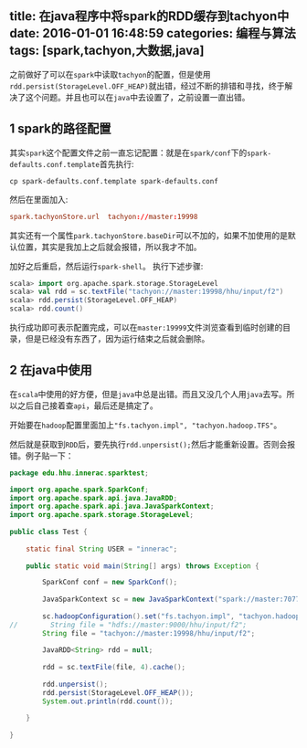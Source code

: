 title: 在java程序中将spark的RDD缓存到tachyon中
date: 2016-01-01 16:48:59
categories: 编程与算法
tags: [spark,tachyon,大数据,java]
---
之前做好了可以在`spark`中读取`tachyon`的配置，但是使用`rdd.persist(StorageLevel.OFF_HEAP)`就出错，经过不断的排错和寻找，终于解决了这个问题。并且也可以在`java`中去设置了，之前设置一直出错。

<!--more-->

## 1 spark的路径配置
其实`spark`这个配置文件之前一直忘记配置：就是在`spark/conf`下的`spark-defaults.conf.template`首先执行:

```shell
cp spark-defaults.conf.template spark-defaults.conf
```
然后在里面加入:
```conf
spark.tachyonStore.url	tachyon://master:19998
```
其实还有一个属性`park.tachyonStore.baseDir`可以不加的，如果不加使用的是默认位置，其实是我加上之后就会报错，所以我才不加。

加好之后重启，然后运行`spark-shell`。
执行下述步骤:
```scala
scala> import org.apache.spark.storage.StorageLevel
scala> val rdd = sc.textFile("tachyon://master:19998/hhu/input/f2")
scala> rdd.persist(StorageLevel.OFF_HEAP)
scala> rdd.count()
```
执行成功即可表示配置完成，可以在`master:19999`文件浏览查看到临时创建的目录，但是已经没有东西了，因为运行结束之后就会删除。

## 2 在java中使用

在`scala`中使用的好方便，但是`java`中总是出错。而且又没几个人用`java`去写。所以之后自己接着查`api`，最后还是搞定了。

开始要在`hadoop`配置里面加上`"fs.tachyon.impl", "tachyon.hadoop.TFS"`。

然后就是获取到`RDD`后，要先执行`rdd.unpersist();`然后才能重新设置。否则会报错。例子贴一下：
```java
package edu.hhu.innerac.sparktest;  

import org.apache.spark.SparkConf;
import org.apache.spark.api.java.JavaRDD;
import org.apache.spark.api.java.JavaSparkContext;
import org.apache.spark.storage.StorageLevel;
 
public class Test {
 
    static final String USER = "innerac";
 
    public static void main(String[] args) throws Exception {

    	SparkConf conf = new SparkConf();
    	
        JavaSparkContext sc = new JavaSparkContext("spark://master:7077", "Spark App 0", conf);
        
        sc.hadoopConfiguration().set("fs.tachyon.impl", "tachyon.hadoop.TFS");
//        String file = "hdfs://master:9000/hhu/input/f2";
        String file = "tachyon://master:19998/hhu/input/f2";
        
        JavaRDD<String> rdd = null;
        
        rdd = sc.textFile(file, 4).cache();
        
        rdd.unpersist();
        rdd.persist(StorageLevel.OFF_HEAP());
        System.out.println(rdd.count());
        
    }
 
}
```